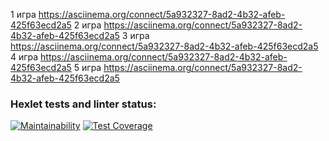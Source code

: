 1 игра 
https://asciinema.org/connect/5a932327-8ad2-4b32-afeb-425f63ecd2a5
2 игра
https://asciinema.org/connect/5a932327-8ad2-4b32-afeb-425f63ecd2a5
3 игра
https://asciinema.org/connect/5a932327-8ad2-4b32-afeb-425f63ecd2a5
4 игра
https://asciinema.org/connect/5a932327-8ad2-4b32-afeb-425f63ecd2a5
5 игра
https://asciinema.org/connect/5a932327-8ad2-4b32-afeb-425f63ecd2a5

### Hexlet tests and linter status:
[![Maintainability](https://api.codeclimate.com/v1/badges/af4e762d9ecf486783ba/maintainability)](https://codeclimate.com/github/Wave6reaker/fullstack-javascript-project-44/maintainability)
[![Test Coverage](https://api.codeclimate.com/v1/badges/af4e762d9ecf486783ba/test_coverage)](https://codeclimate.com/github/Wave6reaker/fullstack-javascript-project-44/test_coverage)